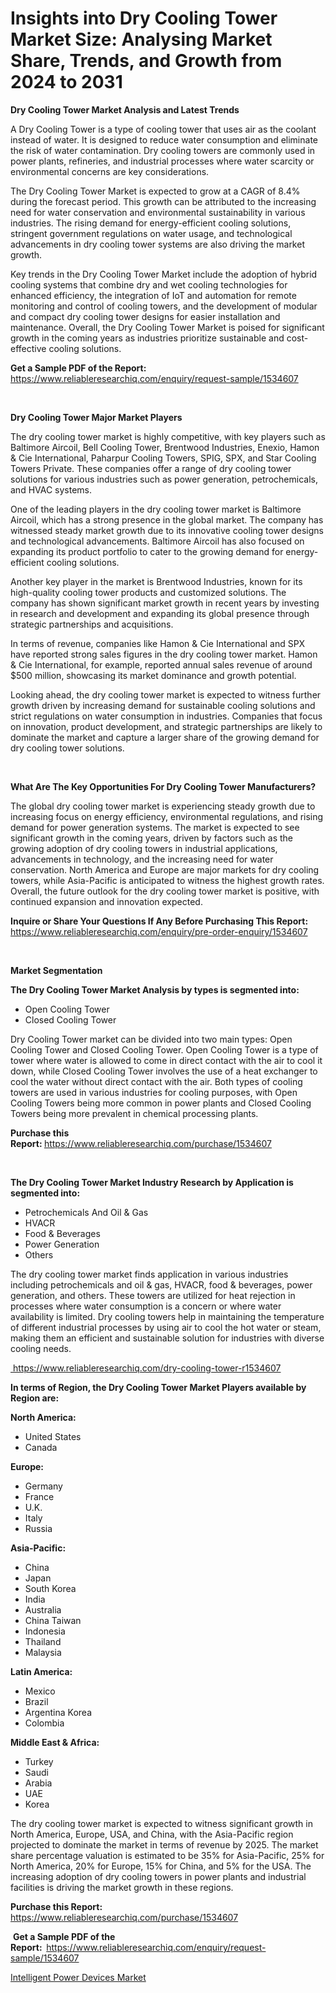 <p><h1>Insights into Dry Cooling Tower Market Size: Analysing Market Share, Trends, and Growth from 2024 to 2031</h1></p><p><strong>Dry Cooling Tower Market Analysis and Latest Trends</strong></p>
<p><p>A Dry Cooling Tower is a type of cooling tower that uses air as the coolant instead of water. It is designed to reduce water consumption and eliminate the risk of water contamination. Dry cooling towers are commonly used in power plants, refineries, and industrial processes where water scarcity or environmental concerns are key considerations.</p><p>The Dry Cooling Tower Market is expected to grow at a CAGR of 8.4% during the forecast period. This growth can be attributed to the increasing need for water conservation and environmental sustainability in various industries. The rising demand for energy-efficient cooling solutions, stringent government regulations on water usage, and technological advancements in dry cooling tower systems are also driving the market growth.</p><p>Key trends in the Dry Cooling Tower Market include the adoption of hybrid cooling systems that combine dry and wet cooling technologies for enhanced efficiency, the integration of IoT and automation for remote monitoring and control of cooling towers, and the development of modular and compact dry cooling tower designs for easier installation and maintenance. Overall, the Dry Cooling Tower Market is poised for significant growth in the coming years as industries prioritize sustainable and cost-effective cooling solutions.</p></p>
<p><strong>Get a Sample PDF of the Report:&nbsp;</strong> <a href="https://www.reliableresearchiq.com/enquiry/request-sample/1534607">https://www.reliableresearchiq.com/enquiry/request-sample/1534607</a></p>
<p>&nbsp;</p>
<p><strong>Dry Cooling Tower Major Market Players</strong></p>
<p><p>The dry cooling tower market is highly competitive, with key players such as Baltimore Aircoil, Bell Cooling Tower, Brentwood Industries, Enexio, Hamon & Cie International, Paharpur Cooling Towers, SPIG, SPX, and Star Cooling Towers Private. These companies offer a range of dry cooling tower solutions for various industries such as power generation, petrochemicals, and HVAC systems.</p><p>One of the leading players in the dry cooling tower market is Baltimore Aircoil, which has a strong presence in the global market. The company has witnessed steady market growth due to its innovative cooling tower designs and technological advancements. Baltimore Aircoil has also focused on expanding its product portfolio to cater to the growing demand for energy-efficient cooling solutions.</p><p>Another key player in the market is Brentwood Industries, known for its high-quality cooling tower products and customized solutions. The company has shown significant market growth in recent years by investing in research and development and expanding its global presence through strategic partnerships and acquisitions.</p><p>In terms of revenue, companies like Hamon & Cie International and SPX have reported strong sales figures in the dry cooling tower market. Hamon & Cie International, for example, reported annual sales revenue of around $500 million, showcasing its market dominance and growth potential.</p><p>Looking ahead, the dry cooling tower market is expected to witness further growth driven by increasing demand for sustainable cooling solutions and strict regulations on water consumption in industries. Companies that focus on innovation, product development, and strategic partnerships are likely to dominate the market and capture a larger share of the growing demand for dry cooling tower solutions.</p></p>
<p>&nbsp;</p>
<p><strong>What Are The Key Opportunities For Dry Cooling Tower Manufacturers?</strong></p>
<p><p>The global dry cooling tower market is experiencing steady growth due to increasing focus on energy efficiency, environmental regulations, and rising demand for power generation systems. The market is expected to see significant growth in the coming years, driven by factors such as the growing adoption of dry cooling towers in industrial applications, advancements in technology, and the increasing need for water conservation. North America and Europe are major markets for dry cooling towers, while Asia-Pacific is anticipated to witness the highest growth rates. Overall, the future outlook for the dry cooling tower market is positive, with continued expansion and innovation expected.</p></p>
<p><strong>Inquire or Share Your Questions If Any Before Purchasing This Report:</strong> <a href="https://www.reliableresearchiq.com/enquiry/pre-order-enquiry/1534607">https://www.reliableresearchiq.com/enquiry/pre-order-enquiry/1534607</a></p>
<p>&nbsp;</p>
<p><strong>Market Segmentation</strong></p>
<p><strong>The Dry Cooling Tower Market Analysis by types is segmented into:</strong></p>
<p><ul><li>Open Cooling Tower</li><li>Closed Cooling Tower</li></ul></p>
<p><p>Dry Cooling Tower market can be divided into two main types: Open Cooling Tower and Closed Cooling Tower. Open Cooling Tower is a type of tower where water is allowed to come in direct contact with the air to cool it down, while Closed Cooling Tower involves the use of a heat exchanger to cool the water without direct contact with the air. Both types of cooling towers are used in various industries for cooling purposes, with Open Cooling Towers being more common in power plants and Closed Cooling Towers being more prevalent in chemical processing plants.</p></p>
<p><strong>Purchase this Report:&nbsp;</strong><a href="https://www.reliableresearchiq.com/purchase/1534607">https://www.reliableresearchiq.com/purchase/1534607</a></p>
<p>&nbsp;</p>
<p><strong>The Dry Cooling Tower Market Industry Research by Application is segmented into:</strong></p>
<p><ul><li>Petrochemicals And Oil & Gas</li><li>HVACR</li><li>Food & Beverages</li><li>Power Generation</li><li>Others</li></ul></p>
<p><p>The dry cooling tower market finds application in various industries including petrochemicals and oil & gas, HVACR, food & beverages, power generation, and others. These towers are utilized for heat rejection in processes where water consumption is a concern or where water availability is limited. Dry cooling towers help in maintaining the temperature of different industrial processes by using air to cool the hot water or steam, making them an efficient and sustainable solution for industries with diverse cooling needs.</p></p>
<p><a href="https://www.reliableresearchiq.com/dry-cooling-tower-r1534607">&nbsp;https://www.reliableresearchiq.com/dry-cooling-tower-r1534607</a></p>
<p><strong>In terms of Region, the Dry Cooling Tower Market Players available by Region are:</strong></p>
<p>
    <p> <strong> North America: </strong>
        <ul>
            <li>United States</li>
            <li>Canada</li>
        </ul>
        </p> 
    <p> <strong> Europe: </strong>
        <ul>
            <li>Germany</li>
            <li>France</li>
            <li>U.K.</li>
            <li>Italy</li>
            <li>Russia</li>
        </ul>
        </p> 
    <p> <strong> Asia-Pacific: </strong>
        <ul>
            <li>China</li>
            <li>Japan</li>
            <li>South Korea</li>
            <li>India</li>
            <li>Australia</li>
            <li>China Taiwan</li>
            <li>Indonesia</li>
            <li>Thailand</li>
            <li>Malaysia</li>
        </ul>
        </p> 
    <p> <strong> Latin America: </strong>
        <ul>
            <li>Mexico</li>
            <li>Brazil</li>
            <li>Argentina Korea</li>
            <li>Colombia</li>
        </ul>
        </p> 
    <p> <strong> Middle East & Africa: </strong>
        <ul>
            <li>Turkey</li>
            <li>Saudi</li>
            <li>Arabia</li>
            <li>UAE</li>
            <li>Korea</li>
        </ul>
    </p>
    </p>
<p><p>The dry cooling tower market is expected to witness significant growth in North America, Europe, USA, and China, with the Asia-Pacific region projected to dominate the market in terms of revenue by 2025. The market share percentage valuation is estimated to be 35% for Asia-Pacific, 25% for North America, 20% for Europe, 15% for China, and 5% for the USA. The increasing adoption of dry cooling towers in power plants and industrial facilities is driving the market growth in these regions.</p></p>
<p><strong>Purchase this Report: </strong><a href="https://www.reliableresearchiq.com/purchase/1534607">https://www.reliableresearchiq.com/purchase/1534607</a></p>
<p>&nbsp;<strong>Get a Sample PDF of the Report:&nbsp;&nbsp;</strong><a href="https://www.reliableresearchiq.com/enquiry/request-sample/1534607">https://www.reliableresearchiq.com/enquiry/request-sample/1534607</a></p>
<p><strong></strong></p>
<p><p><a href="https://view.publitas.com/reportprime-1/intelligent-power-devices-market-forecasts-market-trends-and-impact-analysis-2024-2031/">Intelligent Power Devices Market</a></p></p>